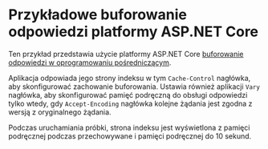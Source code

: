 # <a name="aspnet-core-response-caching-sample"></a>Przykładowe buforowanie odpowiedzi platformy ASP.NET Core

Ten przykład przedstawia użycie platformy ASP.NET Core [buforowanie odpowiedzi w oprogramowaniu pośredniczącym](https://docs.microsoft.com/aspnet/core/performance/caching/middleware).

Aplikacja odpowiada jego strony indeksu w tym `Cache-Control` nagłówka, aby skonfigurować zachowanie buforowania. Ustawia również aplikacji `Vary` nagłówka, aby skonfigurować pamięć podręczną do obsługi odpowiedzi tylko wtedy, gdy `Accept-Encoding` nagłówka kolejne żądania jest zgodna z wersją z oryginalnego żądania.

Podczas uruchamiania próbki, strona indeksu jest wyświetlona z pamięci podręcznej podczas przechowywane i pamięci podręcznej do 10 sekund.
